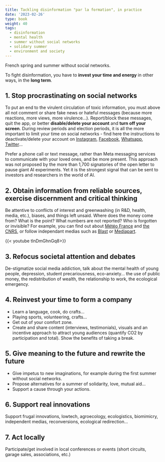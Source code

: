 ```yaml
---
title: Tackling disinformation "par la formation", in practice
date: '2023-02-26'
type: book
weight: 40
tags:
  - disinformation
  - mental health
  - summer without social networks
  - solidary summer
  - environment and society
---
```


French spring and summer without social networks.

<!--more-->

To fight disinformation, you have to <b>invest your time and energy</b> in other ways, in the <b>long term</b>.

## 1. Stop procrastinating on social networks

To put an end to the virulent circulation of toxic information, you must above all not comment or share fake news or hateful messages (because more reactions, more views, more virulence...). Report/block these messages, quit the app, or better <b>disable/delete your account</b> and <b>turn off your screen</b>. During review periods and election periods, it is all the more important to limit your time on social networks - find here the instructions to deactivate/delete your account on [Instagram](https://help.instagram.com/370452623149242), [Facebook](https://www.facebook.com/help/224562897555674), [Whatsapp](https://faq.whatsapp.com/2138577903196467/), [Twitter](https://help.twitter.com/en/managing-your-account/how-to-deactivate-twitter-account)...

Prefer a phone call or text message, rather than Meta messaging services to communicate with your loved ones, and be more present. This approach was not proposed by the more than 1,700 signatories of the open letter to pause giant AI experiments. Yet it is the strongest signal that can be sent to investors and researchers in the world of AI.

## 2. Obtain information from reliable sources, exercise discernment and critical thinking

Be attentive to conflicts of interest and greenwashing (in R&D, health, media, etc.), biases, and things left unsaid. Where does the money come from? What is the point? What numbers are not reported? Who is forgotten or invisible? For example, you can find out about [Météo France](https://meteofrance.com/actualites-et-dossiers/actualites/climat/secheresse-32-jours-sans-pluie-en-france-record-battu) and [the CNRS](https://lejournal.cnrs.fr/articles/climatosceptiques-sur-twitter-enquete-sur-les-mercenaires-de-lintox), or follow independant medias such as [Blast](https://www.blast-info.fr/articles/2023/sommes-nous-toujours-en-democratie-AwJ1_TmlTM-ONwHybrhuqQ) or [Mediapart](https://www.mediapart.fr/).

{{< youtube tlnDmGhnGq8>}} 

## 3. Refocus societal attention and debates

De-stigmatize social media addiction, talk about the mental health of young people, depression, student precariousness, eco-anxiety... the use of public money, the redistribution of wealth, the relationship to work, the ecological emergency.

## 4. Reinvest your time to form a company

- Learn a language, cook, do crafts…
- Playing sports, volunteering, crafts…
- Get out of your comfort zone.
- Create and share content (interviews, testimonials), visuals and an incentive approach to attract young audiences (quantify CO2 by participation and total). Show the benefits of taking a break.

## 5. Give meaning to the future and rewrite the future

- Give impetus to new imaginations, for example during the first summer without social networks.
- Propose alternatives for a summer of solidarity, love, mutual aid...
- Support a cause through your actions.

## 6. Support real innovations

Support frugal innovations, lowtech, agroecology, ecologistics, biomimicry, independent medias, reconversions, ecological redirection...

## 7. Act locally

Participate/get involved in local conferences or events (short circuits, garage sales, associations, etc.)